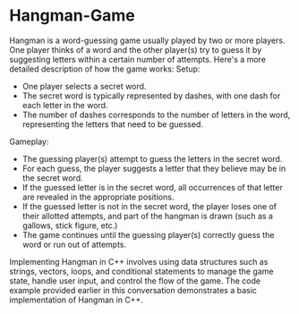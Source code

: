 # Hangman-Game
Hangman is a word-guessing game usually played by two or more players. One player thinks of a word and the other player(s) try to guess it by suggesting letters within a certain number of attempts. Here's a more detailed description of how the game works:
Setup:
- One player selects a secret word.
- The secret word is typically represented by dashes, with one dash for each letter in the word.
- The number of dashes corresponds to the number of letters in the word, representing the letters that need to be guessed.

Gameplay:
- The guessing player(s) attempt to guess the letters in the secret word.
- For each guess, the player suggests a letter that they believe may be in the secret word.
- If the guessed letter is in the secret word, all occurrences of that letter are revealed in the appropriate positions.
- If the guessed letter is not in the secret word, the player loses one of their allotted attempts, and part of the hangman is drawn (such as a gallows, stick figure, etc.)
- The game continues until the guessing player(s) correctly guess the word or run out of attempts.

Implementing Hangman in C++ involves using data structures such as strings, vectors, loops, and conditional statements to manage the game state, handle user input, and control the flow of the game. The code example provided earlier in this conversation demonstrates a basic implementation of Hangman in C++.
